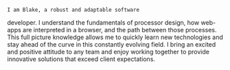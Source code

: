     I am Blake, a robust and adaptable software
developer. I understand the fundamentals of
processor design, how web-apps are interpreted
in a browser, and the path between those
processes. This full picture knowledge allows
me to quickly learn new technologies and stay
ahead of the curve in this constantly
evolving field. I bring an excited and
positive attitude to any team and enjoy
working together to provide innovative
solutions that exceed client expectations.
